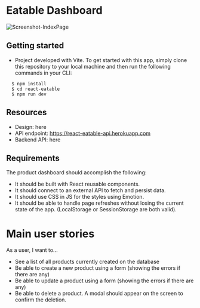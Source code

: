# Eatable Dashboard

![Screenshot-IndexPage](https://p-vvf5mjm.t4.n0.cdn.getcloudapp.com/items/bLuKKZvz/8dbdd5a3-7a51-480b-a061-33cc4dc8681d.png?source=viewer&v=18ea37d12f31e7165e1a197d10d9d823)

## Getting started

- Project developed with Vite. To get started with this app, simply clone this repository to your local machine and then run the following commands in your CLI:

```
  $ npm install
  $ cd react-eatable
  $ npm run dev
```

## Resources

- Design: here
- API endpoint: https://react-eatable-api.herokuapp.com
- Backend API: here

## Requirements

The product dashboard should accomplish the following:

- It should be built with React reusable components.
- It should connect to an external API to fetch and persist data.
- It should use CSS in JS for the styles using Emotion.
- It should be able to handle page refreshes without losing the current state of the app. (LocalStorage or SessionStorage are both valid).

# Main user stories

As a user, I want to...

- See a list of all products currently created on the database
- Be able to create a new product using a form (showing the errors if there are any)
- Be able to update a product using a form (showing the errors if there are any)
- Be able to delete a product. A modal should appear on the screen to confirm the deletion.
